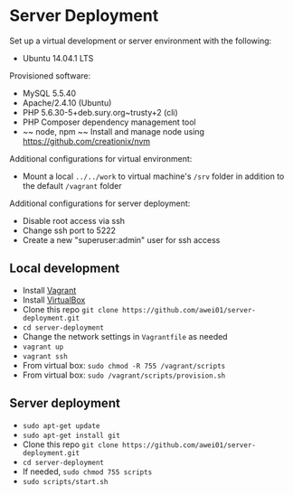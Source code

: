 # Server Deployment #

Set up a virtual development or server environment with the following:
* Ubuntu 14.04.1 LTS

Provisioned software:
* MySQL 5.5.40
* Apache/2.4.10 (Ubuntu)
* PHP 5.6.30-5+deb.sury.org~trusty+2 (cli)
* PHP Composer dependency management tool
* ~~ node, npm ~~ Install and manage node using https://github.com/creationix/nvm

Additional configurations for virtual environment:
* Mount a local `../../work` to virtual machine's `/srv` folder in addition to the default `/vagrant` folder

Additional configurations for server deployment:
* Disable root access via ssh
* Change ssh port to 5222
* Create a new "superuser:admin" user for ssh access

## Local development ##
* Install [Vagrant](http://www.vagrantup.com)
* Install [VirtualBox](https://www.virtualbox.org/)
* Clone this repo `git clone https://github.com/awei01/server-deployment.git`
* `cd server-deployment`
* Change the network settings in `Vagrantfile` as needed
* `vagrant up`
* `vagrant ssh`
* From virtual box: `sudo chmod -R 755 /vagrant/scripts`
* From virtual box: `sudo /vagrant/scripts/provision.sh`

## Server deployment ##
* `sudo apt-get update`
* `sudo apt-get install git`
* Clone this repo `git clone https://github.com/awei01/server-deployment.git`
* `cd server-deployment`
* If needed, `sudo chmod 755 scripts`
* `sudo scripts/start.sh`
